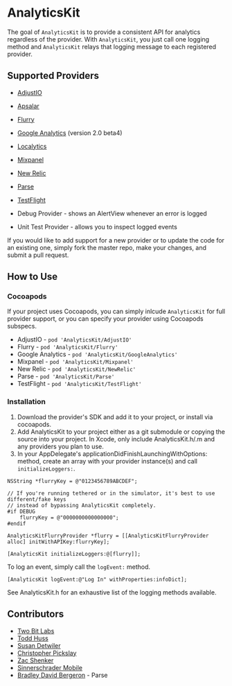 # AnalyticsKit

The goal of `AnalyticsKit` is to provide a consistent API for analytics regardless of the provider. With `AnalyticsKit`, you just call one logging method and `AnalyticsKit` relays that logging message to each registered provider. 

## Supported Providers

* [AdjustIO](https://www.adjust.io/)
* [Apsalar](http://apsalar.com/)
* [Flurry](http://www.flurry.com/)
* [Google Analytics](https://www.google.com/analytics) (version 2.0 beta4)
* [Localytics](http://www.localytics.com/)
* [Mixpanel](https://mixpanel.com/)
* [New Relic](http://www.newrelic.com)
* [Parse](http://parse.com/)
* [TestFlight](https://testflightapp.com/)

* Debug Provider - shows an AlertView whenever an error is logged
* Unit Test Provider - allows you to inspect logged events

If you would like to add support for a new provider or to update the code for an existing one, simply fork the master repo, make your changes, and submit a pull request.

## How to Use

### Cocoapods
If your project uses Cocoapods, you can simply inlcude `AnalyticsKit` for full provider support, or you can specify your provider using Cocoapods subspecs.

* AdjustIO - `pod 'AnalyticsKit/AdjustIO'`
* Flurry - `pod 'AnalyticsKit/Flurry'`
* Google Analytics - `pod 'AnalyticsKit/GoogleAnalytics'`
* Mixpanel - `pod 'AnalyticsKit/Mixpanel'`
* New Relic - `pod 'AnalyticsKit/NewRelic'`
* Parse - `pod 'AnalyticsKit/Parse'`
* TestFlight - `pod 'AnalyticsKit/TestFlight'`

### Installation
1. Download the provider's SDK and add it to your project, or install via cocoapods.
2. Add AnalyticsKit to your project either as a git submodule or copying the source into your project. In Xcode, only include AnalyticsKit.h/.m and any providers you plan to use.
3. In your AppDelegate's applicationDidFinishLaunchingWithOptions: method, create an array with your provider instance(s) and call `initializeLoggers:`.

```objc
NSString *flurryKey = @"0123456789ABCDEF";

// If you're running tethered or in the simulator, it's best to use different/fake keys
// instead of bypassing AnalyticsKit completely.
#if DEBUG
	flurryKey = @"0000000000000000";
#endif

AnalyticsKitFlurryProvider *flurry = [[AnalyticsKitFlurryProvider alloc] initWithAPIKey:flurryKey];

[AnalyticsKit initializeLoggers:@[flurry]];
```

To log an event, simply call the `logEvent:` method.

```objc
[AnalyticsKit logEvent:@"Log In" withProperties:infoDict];
```

See AnalyticsKit.h for an exhaustive list of the logging methods available.


## Contributors
 - [Two Bit Labs](http://twobitlabs.com/)
 - [Todd Huss](https://github.com/thuss)
 - [Susan Detwiler](https://github.com/sherpachick)
 - [Christopher Pickslay](https://github.com/chrispix)
 - [Zac Shenker](https://github.com/zacshenker)
 - [Sinnerschrader Mobile](https://github.com/sinnerschrader-mobile)
 - [Bradley David Bergeron](https://github.com/bdbergeron) - Parse
